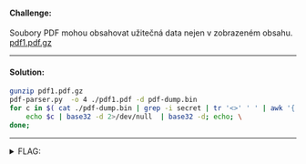 #### Challenge:

Soubory PDF mohou obsahovat užitečná data nejen v zobrazeném obsahu. [pdf1.pdf.gz](./pdf1.pdf.gz ":ignore")

---

#### Solution:

```bash
gunzip pdf1.pdf.gz
pdf-parser.py  -o 4 ./pdf1.pdf -d pdf-dump.bin
for c in $( cat ./pdf-dump.bin | grep -i secret | tr '<>' ' ' | awk '{ print $2 }' ); do \
    echo $c | base32 -d 2>/dev/null  | base32 -d; echo; \
done;
```

---

<details><summary>FLAG:</summary>

```
flag{Noam_Chomsky-4081}
```

</details>
